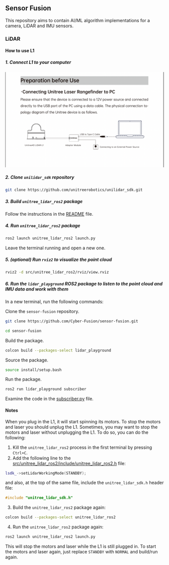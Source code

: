 ## Sensor Fusion

This repository aims to contain AI/ML algorithm implementations for a camera, LiDAR and IMU sensors.

### LiDAR

#### How to use L1

##### 1. Connect L1 to your computer

![Connect L1 to your computer](./docs/L1/connect-l1-to-pc.png)

##### 2. Clone `unilidar_sdk` repository

```bash
git clone https://github.com/unitreerobotics/unilidar_sdk.git
```

##### 3. Build `unitree_lidar_ros2` package

Follow the instructions in the [README](https://github.com/unitreerobotics/unilidar_sdk/tree/main/unitree_lidar_ros2/src/unitree_lidar_ros2) file.

##### 4. Run `unitree_lidar_ros2` package

```bash
ros2 launch unitree_lidar_ros2 launch.py
```

Leave the terminal running and open a new one.

##### 5. (optional) Run `rviz2` to visualize the point cloud

```bash
rviz2 -d src/unitree_lidar_ros2/rviz/view.rviz
```

##### 6. Run the `lidar_playground` ROS2 package to listen to the point cloud and IMU data and work with them

In a new terminal, run the following commands:

Clone the `sensor-fusion` repository.

```bash
git clone https://github.com/Cyber-Fusion/sensor-fusion.git
```

```bash
cd sensor-fusion
```

Build the package.

```bash
colcon build --packages-select lidar_playground
```

Source the package.

```bash
source install/setup.bash
```

Run the package.

```bash
ros2 run lidar_playground subscriber
```

Examine the code in the [subscriber.py](./src/lidar_playground/lidar_playground/subscriber.py) file.

#### Notes

When you plug in the L1, it will start spinning its motors. To stop the motors and laser you should unplug the L1. Sometimes, you may want to stop the motors and laser without unplugging the L1. To do so, you can do the following:

1) Kill the `unitree_lidar_ros2` process in the first terminal by pressing `Ctrl+C`.
2) Add the following line to the [src/unitree_lidar_ros2/include/unitree_lidar_ros2.h](https://github.com/unitreerobotics/unilidar_sdk/blob/main/unitree_lidar_ros2/src/unitree_lidar_ros2/include/unitree_lidar_ros2.h#L115) file:

```cpp
lsdk_->setLidarWorkingMode(STANDBY);
```

and also, at the top of the same file, include the `unitree_lidar_sdk.h` header file:

```cpp
#include "unitree_lidar_sdk.h"
```

3) Build the `unitree_lidar_ros2` package again:

```bash
colcon build --packages-select unitree_lidar_ros2
```

4) Run the `unitree_lidar_ros2` package again:

```bash
ros2 launch unitree_lidar_ros2 launch.py
```

This will stop the motors and laser while the L1 is still plugged in.
To start the motors and laser again, just replace `STANDBY` with `NORMAL` and build/run again.
